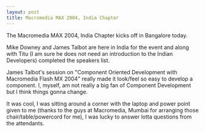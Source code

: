 ```yaml
---
layout: post
title: Macromedia MAX 2004, India Chapter
---
```


The Macromedia MAX 2004, India Chapter kicks off in Bangalore today.

Mike Downey and James Talbot are here in India for the event and along with Titu (I am sure he does not need an introduction to the Indian Developers) completed the speakers list.

James Talbot's session on "Component Oriented Development with Macromedia Flash MX 2004" really made it look/feel so easy to develop a component. I, myself, am not really a big fan of Component Development but I think things gonna change.

It was cool, I was sitting around a corner with the laptop and power point given to me (thanks to the guys at Macromedia, Mumbai for arranging those chair/table/powercord for me), I was lucky to answer lotta questions from the attendants.